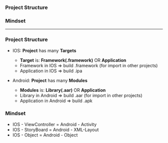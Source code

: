 ### Project Structure
### Mindset

--------------------------

### Project Structure
* IOS: **Project** has many **Targets**
  * **Target** is: **Framework(.framework)** OR **Application**
  * Framework in IOS => build .framework (for import in other projects)
  * Application in IOS => build .ipa

* Android: **Project** has many **Modules**
  *  **Modules** is: **Library(.aar)** OR **Application**
  *  Library in Android => build .aar (for import in other projects)
  *  Application in Android => build .apk

### Mindset

* IOS - ViewController = Android - Activity
* IOS - StoryBoard = Android - XML-Layout
* IOS - Object = Android - Object
